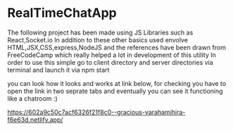 # RealTimeChatApp
The following project has been made using JS Libraries such as React,Socket.io
In addition to these other basics used envolve HTML,JSX,CSS,express,NodeJS
and the references have been drawn from FreeCodeCamp which really helped a lot in development of this utility
In order to use this simple go to client directory and server directories via terminal and launch it via npm start

you can look how it looks and works at link below,
for checking you have to open the link in two seprate tabs and eventually you can see it functioning like a chatroom :)

https://602a9c50c7acf6326f21f8c0--gracious-varahamihira-f6e63d.netlify.app/

